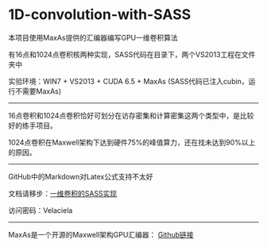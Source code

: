 # 1D-convolution-with-SASS

本项目使用MaxAs提供的汇编器编写GPU一维卷积算法

有16点和1024点卷积核两种实现，SASS代码在目录下，两个VS2013工程在文件夹中

实验环境：WIN7 + VS2013 + CUDA 6.5 + MaxAs (SASS代码已注入cubin，运行不需要MaxAs)

---

16点卷积和1024点卷积恰好可划分在访存密集和计算密集这两个类型中，是比较好的练手项目。

1024点卷积在Maxwell架构下达到硬件75%的峰值算力，还在找未达到90%以上的原因。


---

GitHub中的Markdown对Latex公式支持不太好

文档请移步：[一维卷积的SASS实现][2]

访问密码：Velaciela

---


MaxAs是一个开源的Maxwell架构GPU汇编器： [Github链接][1]

  [1]: https://github.com/NervanaSystems/maxas
  [2]: https://www.zybuluo.com/Velaciela/note/541967
